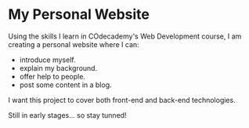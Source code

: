 # My Personal Website

Using the skills I learn in COdecademy's Web Development course, I am creating a personal website where I can:

- introduce myself. 
- explain my background.
- offer help to people.
- post some content in a blog. 

I want this project to cover both front-end and back-end technologies. 

Still in early stages... so stay tunned!